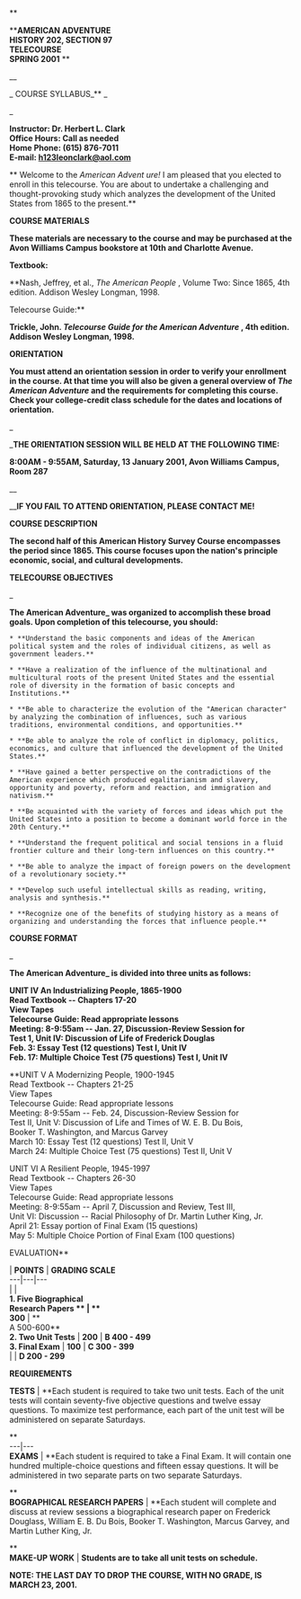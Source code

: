 **



****AMERICAN ADVENTURE  
HISTORY 202, SECTION 97  
TELECOURSE  
SPRING 2001** **

__

_ COURSE SYLLABUS_** _

_

**Instructor: Dr. Herbert L. Clark  
Office Hours: Call as needed  
Home Phone: (615) 876-7011  
E-mail: h123leonclark@aol.com**

**     Welcome to the _American Advent_ _ure!_   I am pleased that you elected
to enroll in this telecourse.  You are about to undertake a challenging and
thought-provoking study which analyzes the development of the United States
from 1865 to the present.**

**COURSE MATERIALS**

**These materials are necessary to the course and may be purchased at the Avon
Williams Campus bookstore at 10th and Charlotte Avenue.**

**Textbook:**

**Nash, Jeffrey, et al., _The American People_ , Volume Two: Since 1865, 4th
edition. Addison Wesley Longman, 1998.  
  
Telecourse Guide:**

**Trickle, John. _Telecourse Guide for the American Adventure_ , 4th edition.
Addison Wesley Longman, 1998.**

**ORIENTATION**

**You must attend an orientation session in order to verify your enrollment in
the course.   At that time you will also be given a general overview of _The_
_American Adventure_ and the requirements for completing this course.    Check
your college-credit class schedule for the dates and locations of
orientation.**

_

_**THE ORIENTATION SESSION WILL BE HELD AT THE FOLLOWING TIME:**

**8:00AM - 9:55AM, Saturday, 13 January 2001, Avon Williams Campus, Room 287**

__

__**IF YOU FAIL TO ATTEND ORIENTATION, PLEASE CONTACT ME!**

**COURSE DESCRIPTION**

**The second half of this American History Survey Course encompasses the
period since 1865.   This course focuses upon the nation's principle economic,
social, and cultural developments.**

**TELECOURSE OBJECTIVES**

_

**The American Adventure_ was organized to accomplish these broad goals.
Upon completion of this telecourse, you should:**

    * **Understand the basic components and ideas of the American political system and the roles of individual citizens, as well as government leaders.**

    * **Have a realization of the influence of the multinational and multicultural roots of the present United States and the essential role of diversity in the formation of basic concepts and Institutions.**

    * **Be able to characterize the evolution of the "American character" by analyzing the combination of influences, such as various traditions, environmental conditions, and opportunities.**

    * **Be able to analyze the role of conflict in diplomacy, politics, economics, and culture that influenced the development of the United States.**

    * **Have gained a better perspective on the contradictions of the American experience which produced egalitarianism and slavery, opportunity and poverty, reform and reaction, and immigration and nativism.**

    * **Be acquainted with the variety of forces and ideas which put the United States into a position to become a dominant world force in the 20th Century.**

    * **Understand the frequent political and social tensions in a fluid frontier culture and their long-tern influences on this country.**

    * **Be able to analyze the impact of foreign powers on the development of a revolutionary society.**

    * **Develop such useful intellectual skills as reading, writing, analysis and synthesis.**

    * **Recognize one of the benefits of studying history as a means of organizing and understanding the forces that influence people.**

**COURSE FORMAT**

_

**The American Adventure_ is divided into three units as follows:**

**UNIT IV      An Industrializing People, 1865-1900  
                    Read Textbook -- Chapters 17-20  
                    View Tapes  
                    Telecourse Guide: Read appropriate lessons  
                    Meeting:   8-9:55am -- Jan. 27, Discussion-Review Session for  
                    Test 1, Unit IV: Discussion of Life of Frederick Douglas  
                    Feb. 3: Essay Test (12 questions) Test I, Unit IV  
                    Feb. 17: Multiple Choice Test (75 questions) Test I, Unit IV**

**UNIT V        A Modernizing People, 1900-1945  
                    Read Textbook -- Chapters 21-25  
                    View Tapes  
                    Telecourse Guide: Read appropriate lessons  
                    Meeting: 8-9:55am -- Feb. 24, Discussion-Review Session for  
                    Test II, Unit V: Discussion of Life and Times of W. E. B. Du Bois,  
                    Booker T. Washington, and Marcus Garvey  
                    March 10: Essay Test (12 questions) Test II, Unit V  
                    March 24: Multiple Choice Test (75 questions) Test II, Unit V  
  
UNIT VI     A Resilient People, 1945-1997  
                    Read Textbook -- Chapters 26-30  
                    View Tapes  
                    Telecourse Guide: Read appropriate lessons  
                    Meeting: 8-9:55am -- April 7, Discussion and Review, Test III,   
                    Unit VI: Discussion -- Racial Philosophy of Dr. Martin Luther King, Jr.  
                    April 21: Essay portion of Final Exam (15 questions)  
                    May 5: Multiple Choice Portion of Final Exam (100 questions)  
                      
EVALUATION**

| **POINTS** | **GRADING SCALE**  
---|---|---  
|  |  
**1.   Five Biographical  
     Research Papers        ** | **  
300** | **  
A    500-600**  
**2.   Two Unit Tests** | **200** | **B    400 - 499**  
**3.   Final Exam** | **100** | **C    300 - 399**  
|  | **D    200 - 299**  
  
**REQUIREMENTS**

**TESTS** | **Each student is required to take two unit tests. Each of the
unit tests will contain seventy-five objective questions and twelve essay
questions.   To maximize test performance, each part of the unit test will be
administered on separate Saturdays.  
  
**  
---|---  
**EXAMS** | **Each student is required to take a Final Exam.   It will contain
one hundred multiple-choice questions and fifteen essay questions.   It will
be administered in two separate parts on two separate Saturdays.  
  
**  
**BOGRAPHICAL RESEARCH PAPERS** | **Each student will complete and discuss at
review sessions a biographical research paper on Frederick Douglass, William
E. B. Du Bois, Booker T. Washington, Marcus Garvey, and Martin Luther King,
Jr.  
  
**  
**MAKE-UP WORK** | **Students are to take all unit tests on schedule.**  
  
**NOTE:   THE LAST DAY TO DROP THE COURSE, WITH NO GRADE, IS MARCH 23, 2001.**

